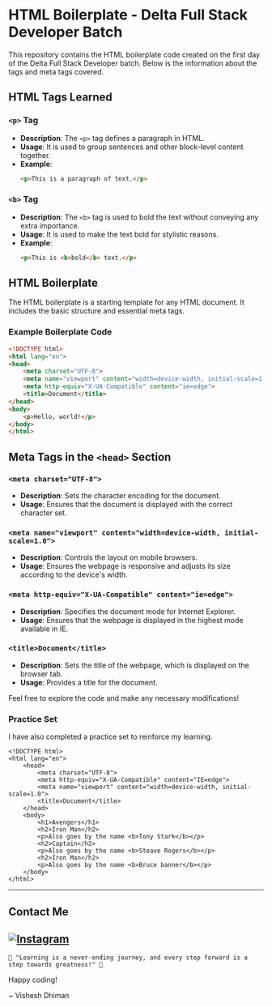 # HTML Boilerplate - Delta Full Stack Developer Batch

This repository contains the HTML boilerplate code created on the first day of the Delta Full Stack Developer batch. Below is the information about the tags and meta tags covered.

## HTML Tags Learned

### `<p>` Tag
- **Description**: The `<p>` tag defines a paragraph in HTML.
- **Usage**: It is used to group sentences and other block-level content together.
- **Example**:
  ```html
  <p>This is a paragraph of text.</p>
  ```

### `<b>` Tag
- **Description**: The `<b>` tag is used to bold the text without conveying any extra importance.
- **Usage**: It is used to make the text bold for stylistic reasons.
- **Example**:
  ```html
  <p>This is <b>bold</b> text.</p>
  ```

## HTML Boilerplate

The HTML boilerplate is a starting template for any HTML document. It includes the basic structure and essential meta tags.

### Example Boilerplate Code
```html
<!DOCTYPE html>
<html lang="en">
<head>
    <meta charset="UTF-8">
    <meta name="viewport" content="width=device-width, initial-scale=1.0">
    <meta http-equiv="X-UA-Compatible" content="ie=edge">
    <title>Document</title>
</head>
<body>
    <p>Hello, world!</p>
</body>
</html>
```

## Meta Tags in the `<head>` Section

### `<meta charset="UTF-8">`
- **Description**: Sets the character encoding for the document.
- **Usage**: Ensures that the document is displayed with the correct character set.

### `<meta name="viewport" content="width=device-width, initial-scale=1.0">`
- **Description**: Controls the layout on mobile browsers.
- **Usage**: Ensures the webpage is responsive and adjusts its size according to the device's width.

### `<meta http-equiv="X-UA-Compatible" content="ie=edge">`
- **Description**: Specifies the document mode for Internet Explorer.
- **Usage**: Ensures that the webpage is displayed in the highest mode available in IE.

### `<title>Document</title>`
- **Description**: Sets the title of the webpage, which is displayed on the browser tab.
- **Usage**: Provides a title for the document.

Feel free to explore the code and make any necessary modifications!

### Practice Set
 I have also completed a practice set to reinforce my learning.

```Practice Set Code
<!DOCTYPE html>
<html lang="en">
    <head>
        <meta charset="UTF-8">
        <meta http-equiv="X-UA-Compatible" content="IE=edge">
        <meta name="viewport" content="width=device-width, initial-scale=1.0">
        <title>Document</title>
    </head>
    <body>
        <h1>Avengers</h1>
        <h2>Iron Man</h2>
        <p>Also goes by the name <b>Tony Stark</b></p>
        <h2>Captain</h2>
        <p>Also goes by the name <b>Steave Rogers</b></p>
        <h2>Iron Man</h2>
        <p>Also goes by the name <b>Bruce banner</b></p>
    </body>
</html>
```
---
## Contact Me

[![Instagram](https://img.shields.io/badge/Instagram-%23E4405F.svg?style=for-the-badge&logo=Instagram&logoColor=white)](https://www.instagram.com/the.chotudhiman)
---

```Line
🌟 "Learning is a never-ending journey, and every step forward is a step towards greatness!" 🚀
```
Happy coding!

~ Vishesh Dhiman

